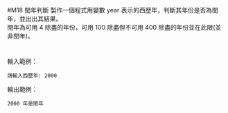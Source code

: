#M18 閏年判斷
製作一個程式用變數 year 表示的西歷年，判斷其年份是否為閏年，並出出其結果。<br>
閏年為可用 4 除盡的年份，可用 100 除盡但不可用 400 除盡的年份並在此限(並非閏年)。
#
輸入範例： 
```
請輸入西歷年: 2000
```
輸出範例：
```
2000 年是閏年
```
